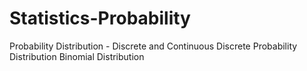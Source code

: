 # Statistics-Probability
Probability Distribution - Discrete and Continuous
Discrete Probability Distribution
Binomial Distribution

